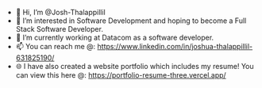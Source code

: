 - 👋 Hi, I’m @Josh-Thalappillil
- 👀 I’m interested in Software Development and hoping to become a Full Stack Software Developer.
- 🌱 I’m currently working at Datacom as a software developer.
- 📫 You can reach me @: https://www.linkedin.com/in/joshua-thalappillil-631825190/
- 🌐 I have also created a website portfolio which includes my resume! You can view this here @: https://portfolio-resume-three.vercel.app/

<!---
Josh-Thalappillil/Josh-Thalappillil is a ✨ special ✨ repository because its `README.md` (this file) appears on your GitHub profile.
You can click the Preview link to take a look at your changes.
--->
